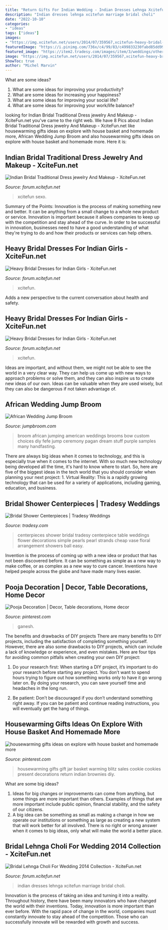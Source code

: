 ```yaml
---
title: "Return Gifts For Indian Wedding - Indian Dresses Lehnga Xcitefun Marriage Bridal Choli"
description: "Indian dresses lehnga xcitefun marriage bridal choli"
date: "2022-10-10"
categories:
- "ideas"
tags: ["ideas"]
images:
- "https://img.xcitefun.net/users/2014/07/359567,xcitefun-heavy-bridal-dress-7.jpg"
featuredImage: "https://i.pinimg.com/736x/c4/99/83/c499833230fabd85dd992762dab2906c.jpg"
featured_image: "https://item2.tradesy.com/images/item/3/weddings/other/other/bridal-shower-centerpieces-75581-6.jpg"
image: "https://img.xcitefun.net/users/2014/07/359567,xcitefun-heavy-bridal-dress-7.jpg"
ShowToc: true
author: "Michel Marvin"
---
```



What are some ideas?
1. What are some ideas for improving your productivity? 
2. What are some ideas for increasing your happiness? 
3. What are some ideas for improving your social life? 
4. What are some ideas for improving your work/life balance?

	

		
looking for Indian Bridal Traditional Dress jewelry And Makeup - XciteFun.net you've came to the right web. We have 8 Pics about Indian Bridal Traditional Dress jewelry And Makeup - XciteFun.net like housewarming gifts ideas on explore with house basket and homemade more, African Wedding Jump Broom and also housewarming gifts ideas on explore with house basket and homemade more. Here it is:
		
    
## Indian Bridal Traditional Dress Jewelry And Makeup - XciteFun.net

<img loading=lazy src="https://img.xcitefun.net/users/2011/10/266841,xcitefun-indian-bridal-traditional-dress-jewelry-.jpg" onerror="this.onerror=null;this.src='https://tse2.mm.bing.net/th?id=OIP.nV35_ZOCxCtLka_XTTBmbQHaKl&amp;pid=15.1';" alt="Indian Bridal Traditional Dress jewelry And Makeup - XciteFun.net">

_Source: forum.xcitefun.net_

>xcitefun sexo. 

	

Summary of the Points:
Innovation is the process of making something new and better. It can be anything from a small change to a whole new product or service. Innovation is important because it allows companies to keep up with the competition and stay ahead of the curve. In order to be successful in innovation, businesses need to have a good understanding of what they're trying to do and how their products or services can help others.

    
## Heavy Bridal Dresses For Indian Girls - XciteFun.net

<img loading=lazy src="https://img.xcitefun.net/users/2014/07/359569,xcitefun-heavy-bridal-dress-5.jpg" onerror="this.onerror=null;this.src='https://tse3.mm.bing.net/th?id=OIP._h3njKivHLMeouzac9PjpAHaLK&amp;pid=15.1';" alt="Heavy Bridal Dresses for Indian Girls - XciteFun.net">

_Source: forum.xcitefun.net_

>xcitefun. 

	

Adds a new perspective to the current conversation about health and safety.

    
## Heavy Bridal Dresses For Indian Girls - XciteFun.net

<img loading=lazy src="https://img.xcitefun.net/users/2014/07/359567,xcitefun-heavy-bridal-dress-7.jpg" onerror="this.onerror=null;this.src='https://tse2.mm.bing.net/th?id=OIP.MkbAhlx8mdVH5Ka-lCNPNgHaLR&amp;pid=15.1';" alt="Heavy Bridal Dresses for Indian Girls - XciteFun.net">

_Source: forum.xcitefun.net_

>xcitefun. 

	

Ideas are important, and without them, we might not be able to see the world in a very clear way. They can help us come up with new ways to approach problems or solve them, and they can also inspire us to create new ideas of our own. Ideas can be valuable when they are used wisely, but they can also be dangerous if not taken advantage of.

    
## African Wedding Jump Broom

<img loading=lazy src="http://www.jumpbroom.com/pics/broom4b.jpg" onerror="this.onerror=null;this.src='https://tse3.mm.bing.net/th?id=OIP.N4l1_f83DJXpRgfL15oM2QHaPe&amp;pid=15.1';" alt="African Wedding Jump Broom">

_Source: jumpbroom.com_

>broom african jumping american weddings brooms bow custom choices diy fefe jump ceremony pagan dream stuff purple samples many handfasting. 

	

There are always big ideas when it comes to technology, and this is especially true when it comes to the internet. With so much new technology being developed all the time, it's hard to know where to start. So, here are five of the biggest ideas in the tech world that you should consider when planning your next project: 1. Virtual Reality: This is a rapidly growing technology that can be used for a variety of applications, including gaming, education, and business.

    
## Bridal Shower Centerpieces | Tradesy Weddings

<img loading=lazy src="https://item2.tradesy.com/images/item/3/weddings/other/other/bridal-shower-centerpieces-75581-6.jpg" onerror="this.onerror=null;this.src='https://tse2.mm.bing.net/th?id=OIP.s_q3crFfe10TcSNNAoA9QwHaJ4&amp;pid=15.1';" alt="Bridal Shower Centerpieces | Tradesy Weddings">

_Source: tradesy.com_

>centerpieces shower bridal tradesy centerpiece table weddings flower decorations simple pearls pearl strands cheap vase floral arrangement showers ball easy. 

	

Invention is the process of coming up with a new idea or product that has not been discovered before. It can be something as simple as a new way to make coffee, or as complex as a new way to cure cancer. Inventions have helped people across the globe and have made many lives easier.

    
## Pooja Decoration | Decor, Table Decorations, Home Decor

<img loading=lazy src="https://i.pinimg.com/736x/8b/47/4f/8b474ffb78049a4872eb1fe7874cf2ea.jpg" onerror="this.onerror=null;this.src='https://tse3.mm.bing.net/th?id=OIP.YVjwiaMKEeBVMiHAaMCoWwHaIn&amp;pid=15.1';" alt="Pooja Decoration | Decor, Table decorations, Home decor">

_Source: pinterest.com_

>ganesh. 

	

The benefits and drawbacks of DIY projects
There are many benefits to DIY projects, including the satisfaction of completing something yourself. However, there are also some drawbacks to DIY projects, which can include a lack of knowledge or experience, and even mistakes. Here are four tips for avoiding common pitfalls when creating your own DIY project:
1. Do your research first: When starting a DIY project, it’s important to do your research before starting any project. You don’t want to spend hours trying to figure out how something works only to have it go wrong later on. By doing your research, you can save yourself time and headaches in the long run.

2. Be patient: Don’t be discouraged if you don’t understand something right away. If you can be patient and continue reading instructions, you will eventually get the hang of things.

    
## Housewarming Gifts Ideas On Explore With House Basket And Homemade More

<img loading=lazy src="https://i.pinimg.com/736x/c4/99/83/c499833230fabd85dd992762dab2906c.jpg" onerror="this.onerror=null;this.src='https://tse3.mm.bing.net/th?id=OIP.wpmAB4R1uGn9z1Zwoyj_MwHaJ3&amp;pid=15.1';" alt="housewarming gifts ideas on explore with house basket and homemade more">

_Source: pinterest.com_

>housewarming gifts gift jar basket warming blitz sales cookie cookies present decorations return indian brownies diy. 

	

What are some big ideas?
1. Ideas for big changes or improvements can come from anything, but some things are more important than others. Examples of things that are more important include public opinion, financial stability, and the safety of our citizens.
2. A big idea can be something as small as making a change in how we operate our institutions or something as large as creating a new system that will work better for all involved. There is no right or wrong answer when it comes to big ideas, only what will make the world a better place.

    
## Bridal Lehnga Choli For Wedding 2014 Collection - XciteFun.net

<img loading=lazy src="http://img.xcitefun.net/users/2013/11/345844,xcitefun-bridal-lehnga-for-wedding-2014-collectio.jpg" onerror="this.onerror=null;this.src='https://tse4.mm.bing.net/th?id=OIP.VOMwq9ff651mDPztFtVOFAHaJ4&amp;pid=15.1';" alt="Bridal Lehnga Choli For Wedding 2014 Collection - XciteFun.net">

_Source: forum.xcitefun.net_

>indian dresses lehnga xcitefun marriage bridal choli. 

	

Innovation is the process of taking an idea and turning it into a reality. Throughout history, there have been many innovators who have changed the world with their inventions. Today, innovation is more important than ever before. With the rapid pace of change in the world, companies must constantly innovate to stay ahead of the competition. Those who can successfully innovate will be rewarded with growth and success.

